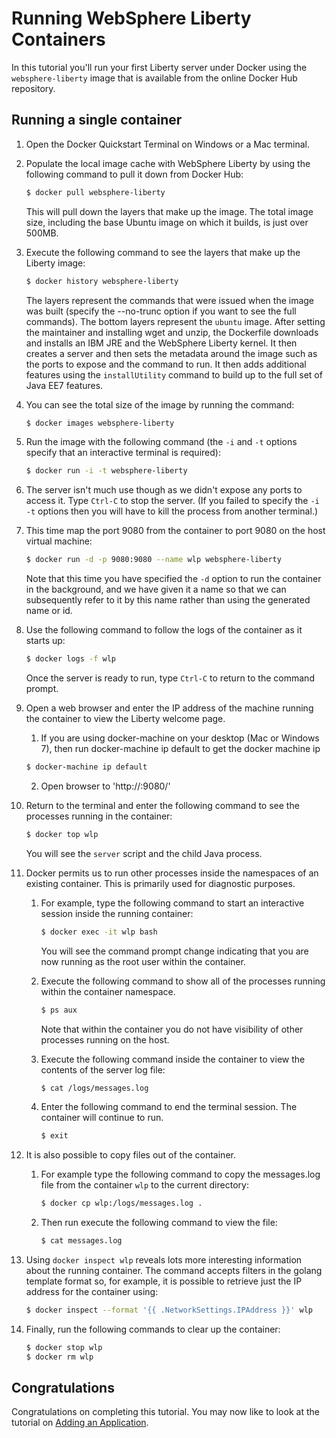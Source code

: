 # Running WebSphere Liberty Containers

In this tutorial you'll run your first Liberty server under Docker using the `websphere-liberty` image that is available from the online Docker Hub repository.

## Running a single container

1. Open the Docker Quickstart Terminal on Windows or a Mac terminal.
2. Populate the local image cache with WebSphere Liberty by using the following command to pull it down from Docker Hub:

    ```bash
    $ docker pull websphere-liberty
    ```
   
   This will pull down the layers that make up the image. The total image size, including the base Ubuntu image on which it builds, is just over 500MB.
3. Execute the following command to see the layers that make up the Liberty image:

    ```bash
    $ docker history websphere-liberty
    ```
    The layers represent the commands that were issued when the image was built (specify the --no-trunc option if you want to see the full commands). The bottom layers represent the `ubuntu` image. After setting the maintainer and installing wget and unzip, the Dockerfile downloads and installs an IBM JRE and the WebSphere Liberty kernel. It then creates a server and then sets the metadata around the image such as the ports to expose and the command to run. It then adds additional features using the `installUtility` command to build up to the full set of Java EE7 features.

4. You can see the total size of the image by running the command:

    ```bash
    $ docker images websphere-liberty
    ```
5. Run the image with the following command (the `-i` and `-t` options specify that an interactive terminal is required):

    ```bash
    $ docker run -i -t websphere-liberty
    ```
6. The server isn't much use though as we didn't expose any ports to access it. Type `Ctrl-C` to stop the server. (If you failed to specify the `-i -t` options then you will have to kill the process from another terminal.)

7. This time map the port 9080 from the container to port 9080 on the host virtual machine:

    ```bash
    $ docker run -d -p 9080:9080 --name wlp websphere-liberty
    ```
   Note that this time you have specified the `-d` option to run the container in the background, and we have given it a name so that we can subsequently refer to it by this name rather than using the generated name or id.
8. Use the following command to follow the logs of the container as it starts up:

    ```bash
    $ docker logs -f wlp
    ```
    Once the server is ready to run, type `Ctrl-C` to return to the command prompt.
9. Open a web browser and enter the IP address of the machine running the container to view the Liberty welcome page.
    1. If you are using docker-machine on your desktop (Mac or Windows 7), then run docker-machine ip default to get the docker machine ip
    
    ```bash
    $ docker-machine ip default
    ```
    2. Open browser to 'http://<docker-machine ip>:9080/'
    
10. Return to the terminal and enter the following command to see the processes running in the container:

    ```bash
    $ docker top wlp
    ```
    You will see the `server` script and the child Java process.
11. Docker permits us to run other processes inside the namespaces of an existing container. This is primarily used for diagnostic purposes.

    1. For example, type the following command to start an interactive session inside the running container:
        ```bash
        $ docker exec -it wlp bash
        ```
        You will see the command prompt change indicating that you are now running as the root user within the container.
    2. Execute the following command to show all of the processes running within the container namespace.

        ```bash
        $ ps aux
        ```
        Note that within the container you do not have visibility of other processes running on the host.
    3. Execute the following command inside the container to view the contents of the server log file:

        ```bash
        $ cat /logs/messages.log
        ```
    4. Enter the following command to end the terminal session. The container will continue to run.

        ```bash
        $ exit
        ```
12. It is also possible to copy files out of the container.

    1. For example type the following command to copy the messages.log file from the container `wlp` to the current directory:

        ```bash
        $ docker cp wlp:/logs/messages.log .
        ```
      
    2. Then run execute the following command to view the file:

        ```bash
        $ cat messages.log
        ```
        
13. Using `docker inspect wlp` reveals lots more interesting information about the running container. The command accepts filters in the golang template format so, for example, it is possible to retrieve just the IP address for the container using:

    ```bash
    $ docker inspect --format '{{ .NetworkSettings.IPAddress }}' wlp
    ```
    
14. Finally, run the following commands to clear up the container:

    ```bash
    $ docker stop wlp
    $ docker rm wlp

    ```

## Congratulations

Congratulations on completing this tutorial. You may now like to look at the tutorial on [Adding an Application](../app).
